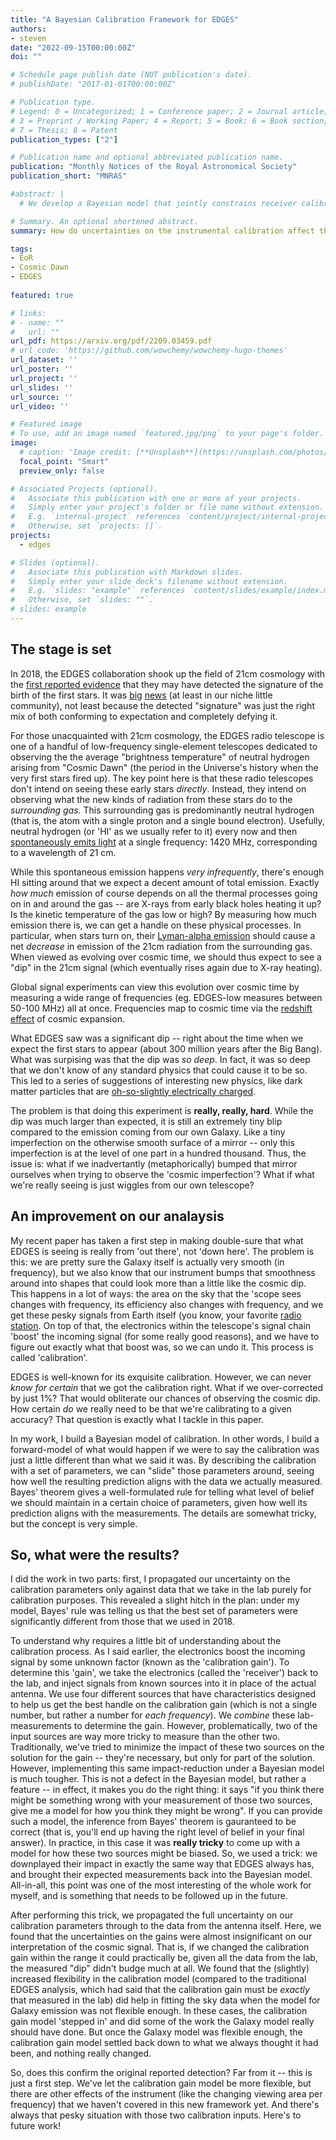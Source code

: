```yaml
---
title: "A Bayesian Calibration Framework for EDGES"
authors:
- steven
date: "2022-09-15T00:00:00Z"
doi: ""

# Schedule page publish date (NOT publication's date).
# publishDate: "2017-01-01T00:00:00Z"

# Publication type.
# Legend: 0 = Uncategorized; 1 = Conference paper; 2 = Journal article;
# 3 = Preprint / Working Paper; 4 = Report; 5 = Book; 6 = Book section;
# 7 = Thesis; 8 = Patent
publication_types: ["2"]

# Publication name and optional abbreviated publication name.
publication: "Monthly Notices of the Royal Astronomical Society"
publication_short: "MNRAS"

#abstract: |
  # We develop a Bayesian model that jointly constrains receiver calibration, foregrounds, and cosmic 21 cm signal for the EDGES global 21 cm experiment. This model simultaneously describes calibration data taken in the lab along with sky-data taken with the EDGES low-band antenna. We apply our model to the same data (both sky and calibration) used to report evidence for the first star formation in 2018. We find that receiver calibration does not contribute a significant uncertainty to the inferred cosmic signal (⁠<1 per cent⁠), though our joint model is able to more robustly estimate the cosmic signal for foreground models that are otherwise too inflexible to describe the sky data. We identify the presence of a significant systematic in the calibration data, which is largely avoided in our analysis, but must be examined more closely in future work. Our likelihood provides a foundation for future analyses in which other instrumental systematics, such as beam corrections and reflection parameters, may be added in a modular manner.

# Summary. An optional shortened abstract.
summary: How do uncertainties on the instrumental calibration affect the ability of EDGES to infer the cosmic 21cm signal?

tags:
- EoR
- Cosmic Dawn
- EDGES
  
featured: true

# links:
# - name: ""
#   url: ""
url_pdf: https://arxiv.org/pdf/2209.03459.pdf
# url_code: 'https://github.com/wowchemy/wowchemy-hugo-themes'
url_dataset: ''
url_poster: ''
url_project: ''
url_slides: ''
url_source: ''
url_video: ''

# Featured image
# To use, add an image named `featured.jpg/png` to your page's folder. 
image:
  # caption: 'Image credit: [**Unsplash**](https://unsplash.com/photos/jdD8gXaTZsc)'
  focal_point: "Smart"
  preview_only: false

# Associated Projects (optional).
#   Associate this publication with one or more of your projects.
#   Simply enter your project's folder or file name without extension.
#   E.g. `internal-project` references `content/project/internal-project/index.md`.
#   Otherwise, set `projects: []`.
projects:
  - edges

# Slides (optional).
#   Associate this publication with Markdown slides.
#   Simply enter your slide deck's filename without extension.
#   E.g. `slides: "example"` references `content/slides/example/index.md`.
#   Otherwise, set `slides: ""`.
# slides: example
---
```



## The stage is set

In 2018, the EDGES collaboration shook up the field of 21cm cosmology with the [first
reported evidence](https://arxiv.org/ftp/arxiv/papers/1810/1810.05912.pdf) that they may 
have detected the signature of the birth of the first stars. 
It was [big](https://www.nature.com/articles/d41586-018-02616-8) 
[news](https://www.theguardian.com/science/2018/feb/28/cosmic-dawn-astronomers-detect-signals-from-first-stars-in-the-universe) 
(at least in our niche little community), not least because the detected "signature" was
just the right mix of both conforming to expectation and completely defying it.

For those unacquainted with 21cm cosmology, the EDGES radio telescope is one of a handful
of low-frequency single-element telescopes dedicated to observing the the average 
"brightness temperature" of neutral hydrogen arising from "Cosmic Dawn" (the period
in the Universe's history when the very first stars fired up).
The key point here is that these radio telescopes don't intend on seeing these early
stars *directly*. Instead, they intend on observing what the new kinds of radiation from
these stars do to the *surrounding gas*. This surrounding gas is predominantly neutral
hydrogen (that is, the atom with a single proton and a single bound electron). Usefully, 
neutral hydrogen (or 'HI' as we usually refer to it) every now and then [spontaneously
emits light](https://en.wikipedia.org/wiki/Hydrogen_line) at a single frequency: 
1420 MHz, corresponding to a wavelength of 21 cm.

While this spontaneous emission happens *very infrequently*, there's enough HI sitting
around that we expect a decent amount of total emission. Exactly *how much* emission
of course depends on all the thermal processes going on in and around the gas -- are X-rays
from early black holes heating it up? Is the kinetic temperature of the gas low or high?
By measuring how much emission there is, we can get a handle on these physical processes.
In particular, when stars turn on, their [Lyman-alpha emission](https://en.wikipedia.org/wiki/Lyman-alpha_line)
should cause a net *decrease* in emission of the 21cm radiation from the surrounding gas.
When viewed as evolving over cosmic time, we should thus expect to see a "dip" in the 21cm signal 
(which eventually rises again due to X-ray heating).

Global signal experiments can view this evolution over cosmic time by measuring a wide
range of frequencies (eg. EDGES-low measures between 50-100 MHz) all at once.
Frequencies map to cosmic time via the [redshift effect](https://en.wikipedia.org/wiki/Redshift) 
of cosmic expansion. 

What EDGES saw was a significant dip -- right about the time when we expect the first 
stars to appear (about 300 million years after the Big Bang). What was surpising was that
the dip was *so deep*. In fact, it was so deep that we don't know of any standard physics
that could cause it to be so. This led to a series of suggestions of interesting new physics, 
like dark matter particles that are [oh-so-slightly electrically charged](https://arxiv.org/ftp/arxiv/papers/1807/1807.01531.pdf).

The problem is that doing this experiment is **really, really, hard**. 
While the dip was much larger than expected, it is still an extremely tiny blip compared
to the emission coming from our own Galaxy. Like a tiny imperfection on the otherwise
smooth surface of a mirror -- only this imperfection is at the level of one part in a 
hundred thousand. Thus, the issue is: what if we inadvertantly (metaphorically) bumped that 
mirror ourselves when trying to observe the 'cosmic imperfection'? What if what we're really
seeing is just wiggles from our own telescope?

## An improvement on our analaysis

My recent paper has taken a first step in making double-sure that what EDGES is seeing
is really from 'out there', not 'down here'. The problem is this: we are pretty sure the 
Galaxy itself is actually very smooth (in frequency), but we also know that our instrument 
bumps that smoothness around into shapes that could look more than a little like the 
cosmic dip. This happens in a lot of ways: the area on the sky that the 'scope sees changes
with frequency, its efficiency also changes with frequency, and we get these pesky signals 
from Earth itself (you know, your favorite [radio station](https://www.explainxkcd.com/wiki/index.php/2226:_Recombination_And_Reionization).
On top of that, the electronics within the telescope's signal chain 'boost' the incoming
signal (for some really good reasons), and we have to figure out exactly what that boost 
was, so we can undo it. This process is called 'calibration'. 

EDGES is well-known for its exquisite calibration. However, we can never *know for certain*
that we got the calibration right. What if we over-corrected by just 1%? That would obliterate
our chances of observing the cosmic dip. How certain *do* we really need to be that we're 
calibrating to a given accuracy? That question is exactly what I tackle in this paper.

In my work, I build a Bayesian model of calibration. In other words, I build a forward-model of
what would happen if we were to say the calibration was just a little different than what we 
said it was. By describing the calibration with a set of parameters, we can "slide" those
parameters around, seeing how well the resulting prediction aligns with the data we actually measured.
Bayes' theorem gives a well-formulated rule for telling what level of belief we should
maintain in a certain choice of parameters, given how well its prediction aligns with the measurements.
The details are somewhat tricky, but the concept is very simple. 

## So, what were the results?

I did the work in two parts: first, I propagated our uncertainty on the calibration 
parameters only against data that we take in the lab purely for calibration purposes.
This revealed a slight hitch in the plan: under my model, Bayes' rule was telling us that
the best set of parameters were significantly different from those that we used in 2018.

To understand why requires a little bit of understanding about the calibration process.
As I said earlier, the electronics boost the incoming signal by some unknown factor (known as the 'calibration gain'). 
To determine this 'gain', we take the electronics (called the 'receiver') back to the lab,
and inject signals from known sources into it in place of the actual antenna. We use
four different sources that have characteristics designed to help us get the best handle
on the calibration gain (which is not a single number, but rather a number for *each frequency*).
We *combine* these lab-measurements to determine the gain.
However, problematically, two of the input sources are way more tricky to measure than
the other two. Traditionally, we've tried to minimize the impact of these two sources
on the solution for the gain -- they're necessary, but only for part of the solution.
However, implementing this same impact-reduction under a Bayesian model is much tougher.
This is not a defect in the Bayesian model, but rather a feature -- in effect, it makes you do the right thing:
it says "if you think there might be something wrong with your measurement of those two sources,
give me a model for how you think they might be wrong". If you can provide such a model,
the inference from Bayes' theorem is gauranteed to be correct (that is, you'll end up
having the right level of belief in your final answer). In practice, in this case it was
**really tricky** to come up with a model for how these two sources might be biased.
So, we used a trick: we downplayed their impact in exactly the same way that EDGES always
has, and brought their expected measurements back into the Bayesian model.
All-in-all, this point was one of the most interesting of the whole work for myself,
and is something that needs to be followed up in the future.

After performing this trick, we propagated the full uncertainty on our calibration parameters
through to the data from the antenna itself. Here, we found that the uncertainties on the gains
were almost insignificant on our interpretation of the cosmic signal. That is, if we changed the calibration
gain within the range it could practically be, given all the data from the lab, the measured "dip"
didn't budge much at all.
We found that the (slightly) increased flexibility in the calibration model (compared to the 
traditional EDGES analysis, which had said that the calibration gain must be *exactly* that measured in the lab)
did help in fitting the sky data when the model for Galaxy emission was not flexible enough.
In these cases, the calibration gain model 'stepped in' and did some of the work the Galaxy
model really should have done. But once the Galaxy model was flexible enough, the calibration gain 
model settled back down to what we always thought it had been, and nothing really changed.

So, does this confirm the original reported detection? Far from it -- this is just a first 
step. We've let the calibration gain model be more flexible, but there are other effects
of the instrument (like the changing viewing area per frequency) that we haven't covered 
in this new framework yet. And there's always that pesky situation with those two calibration inputs.
Here's to future work!





